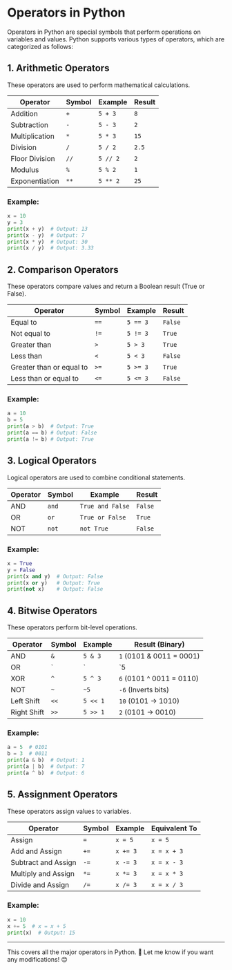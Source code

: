 # Operators in Python

Operators in Python are special symbols that perform operations on variables and values. Python supports various types of operators, which are categorized as follows:

## 1. Arithmetic Operators  
These operators are used to perform mathematical calculations.

| Operator | Symbol | Example | Result |
|----------|--------|---------|--------|
| Addition | `+` | `5 + 3` | `8` |
| Subtraction | `-` | `5 - 3` | `2` |
| Multiplication | `*` | `5 * 3` | `15` |
| Division | `/` | `5 / 2` | `2.5` |
| Floor Division | `//` | `5 // 2` | `2` |
| Modulus | `%` | `5 % 2` | `1` |
| Exponentiation | `**` | `5 ** 2` | `25` |

### Example:
```python
x = 10
y = 3
print(x + y)  # Output: 13
print(x - y)  # Output: 7
print(x * y)  # Output: 30
print(x / y)  # Output: 3.33
```

## 2. Comparison Operators  
These operators compare values and return a Boolean result (True or False).

| Operator | Symbol | Example | Result |
|----------|--------|---------|--------|
| Equal to | `==` | `5 == 3` | `False` |
| Not equal to | `!=` | `5 != 3` | `True` |
| Greater than | `>` | `5 > 3` | `True` |
| Less than | `<` | `5 < 3` | `False` |
| Greater than or equal to | `>=` | `5 >= 3` | `True` |
| Less than or equal to | `<=` | `5 <= 3` | `False` |

### Example:
```python
a = 10
b = 5
print(a > b)  # Output: True
print(a == b) # Output: False
print(a != b) # Output: True
```

## 3. Logical Operators  
Logical operators are used to combine conditional statements.

| Operator | Symbol | Example | Result |
|----------|--------|---------|--------|
| AND | `and` | `True and False` | `False` |
| OR | `or` | `True or False` | `True` |
| NOT | `not` | `not True` | `False` |

### Example:
```python
x = True
y = False
print(x and y)  # Output: False
print(x or y)   # Output: True
print(not x)    # Output: False
```

## 4. Bitwise Operators  
These operators perform bit-level operations.

| Operator | Symbol | Example | Result (Binary) |
|----------|--------|---------|----------------|
| AND | `&` | `5 & 3` | `1` (0101 & 0011 = 0001) |
| OR | `|` | `5 | 3` | `7` (0101 | 0011 = 0111) |
| XOR | `^` | `5 ^ 3` | `6` (0101 ^ 0011 = 0110) |
| NOT | `~` | `~5` | `-6` (Inverts bits) |
| Left Shift | `<<` | `5 << 1` | `10` (0101 → 1010) |
| Right Shift | `>>` | `5 >> 1` | `2` (0101 → 0010) |

### Example:
```python
a = 5  # 0101
b = 3  # 0011
print(a & b)  # Output: 1
print(a | b)  # Output: 7
print(a ^ b)  # Output: 6
```

## 5. Assignment Operators  
These operators assign values to variables.

| Operator | Symbol | Example | Equivalent To |
|----------|--------|---------|--------------|
| Assign | `=` | `x = 5` | `x = 5` |
| Add and Assign | `+=` | `x += 3` | `x = x + 3` |
| Subtract and Assign | `-=` | `x -= 3` | `x = x - 3` |
| Multiply and Assign | `*=` | `x *= 3` | `x = x * 3` |
| Divide and Assign | `/=` | `x /= 3` | `x = x / 3` |

### Example:
```python
x = 10
x += 5  # x = x + 5
print(x)  # Output: 15
```

---

This covers all the major operators in Python. 🚀 Let me know if you want any modifications! 😊

